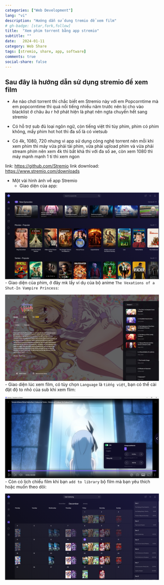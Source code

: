 ```yaml
---
categories: ["Web Development"]
lang: "vi"
description: "Hướng dẫn sử dung tremio để xem film"
# gh-badge: [star,fork,follow]
title:  "Xem phim torrent bằng app stremio"
subtitle: ""
date:   2024-01-11
category: Web Share
tags: [stremio, share, app, software]
comments: true
social-share: false
---
```


## Sau đây là hướng dẫn sử dụng stremio để xem film

- Ae nào chơi torrent thì chắc biết em Stremio này với em Popcorntime mà em popcorntime thì quá nổi tiếng nhiều năm trước nên bị cho vào blacklist ở châu âu r hở phát hiện là phạt nên ngta chuyển hết sang stremio

- Có hỗ trợ sub đủ loại ngôn ngữ, còn tiếng việt thì tùy phim, phim có phim không, mấy phim hot hot thì đa số là có vietsub

- Có 4k, 1080, 720 nhưng vì app sử dụng công nghệ torrent nên mỗi khi xem phim thì máy vừa phải tải phim, vừa phải upload phim và vừa phải stream phim nên xem 4k thì bất khả thi với đa số ae, còn xem 1080 thì máy mạnh mạnh 1 tí thì xem ngon

link: https://github.com/Stremio
link download: https://www.stremio.com/downloads

- Một vài hình ảnh về app Stremio
    - Giao diện của app:

![stremio-1](/assets/img/stremio-1.jpg)
    - Giao diện của phim, ở đây mk lấy ví dụ của bộ anime `The Vexations of a Shut-In Vampire Princess`:

![stremio-2](/assets/img/stremio-2.jpg)
    - Giao diện lúc xem film, có tùy chọn `Language` là `tiếng việt`, bạn có thể cài đặt độ to nhỏ của sub khi xem flim:

![stremio-3](/assets/img/stremio-3.jpg)
    - Còn có lịch chiếu film khi bạn `add to library` bộ film mà bạn yêu thích hoặc muốn theo dõi:

![stremio-4](/assets/img/stremio-4.jpg)